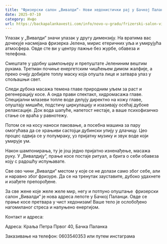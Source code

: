 ```yaml
---
title: "Фризерски салон „Вивалди“- Нови хедонистички рај у Бачкој Паланци"
date: 2025-07-10
category: Инфо
url: https://backapalankavesti.com/info/novo-u-gradu/frizerski-salon-vivaldi-novo-u-backoj-palanci/
---
```


Улазак у „Вивалди“ значи улазак у другу димензију. На вратима вас дочекује насмејана фризерка Јелена, мирис етеричних уља и умирујућа атмосфера. Овде сте ви у центру пажње без журбе, обавеза и телефона.

Смештате у удобну шампоњеру и препуштате Јелениним вештим рукама. Третман почиње енергетским чишћењем димом жалфије, а преко очију добијате топлу маску која опушта лице и затвара улаз у спољашњи свет.

Следи дубока масажа темена главе природним уљем за раст и регенерацију косе. А онда прави спектакл, хидромасажа главе. Специјални млазеви топле воде делују директно на кожу главе, опуштају мишиће, подстичу циркулацију и изазивају осећај дубоке релаксације. Док вода шапуће, напетост нестаје, а ваше психофизичко стање се враћа у равнотежу.

Потом се на косу наноси паковање, а посебна машина за пару омогућава да се храњиви састојци дубински упију у длачицу. Цео процес одвија се у полумраку, уз пријатну музику и звук воде који умирује ум.

Након шампонирања, ту је још једно пријатно изненађење, масажа руку. У „Вивалдију“, прање косе постаје ритуал, а брига о себи обавеза коју с радошћу испуњавате.

Све ово чини „Вивалди“ местом у које се не долази само због себе, али и наравно због фризуре. Да се на тренутак зауставите, дубоко удахнете и изађете препорођене.

За све жене које желе желе мир, негу и потпуно опуштање  фризерски салон „Вивалди“ је нова адреса лепоте у Бачкој Паланци. Овде се прање косе претвара у чист хедонизам! Ваше тело је ослобођено нагомиланог стреса и напуњено енергијом.

Контакт и адреса:

Адреса: Краља Петра Првог 40, Бачка Паланка

Заказивање на телефон: 0603540353 или путем инстаграма
